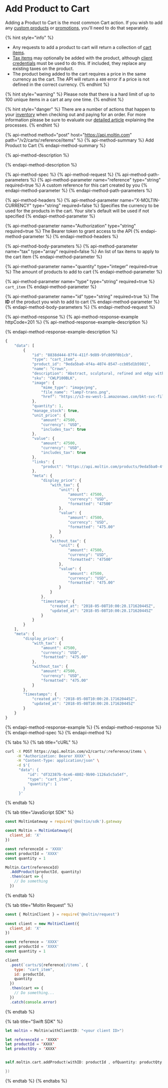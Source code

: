 # Add Product to Cart

Adding a Product to Cart is the most common Cart action. If you wish to add any [custom products](add-product-to-cart.md) or [promotions](add-promotion-to-cart.md), you'll need to do that separately.

{% hint style="info" %}
* Any requests to add a product to cart will return a collection of [cart items](cart-items/).
* [Tax items](cart-items/tax-items/#the-tax-item-object) may optionally be added with the product, although [client credentials](../../basics/authentication/client-credential-token.md) must be used to do this. If included, they replace any existing taxes on the product.
* The product being added to the cart requires a price in the same currency as the cart. The API will return a `400` error if a price is not defined in the correct currency.
{% endhint %}

{% hint style="warning" %}
Please note that there is a hard limit of up to 100 unique items in a cart at any one time.
{% endhint %}

{% hint style="danger" %}
There are a number of actions that happen to your [inventory](https://app.gitbook.com/@moltin/s/api/catalog/inventory) when checking out and paying for an order. For more information please be sure to evaluate our [detailed article](https://www.moltin.com/developer/concepts/how-inventory-works) explaining the processes.
{% endhint %}

{% api-method method="post" host="https://api.moltin.com" path="/v2/carts/:reference/items" %}
{% api-method-summary %}
Add Product to Cart
{% endapi-method-summary %}

{% api-method-description %}

{% endapi-method-description %}

{% api-method-spec %}
{% api-method-request %}
{% api-method-path-parameters %}
{% api-method-parameter name="reference" type="string" required=true %}
A custom reference for this cart created by you
{% endapi-method-parameter %}
{% endapi-method-path-parameters %}

{% api-method-headers %}
{% api-method-parameter name="X-MOLTIN-CURRENCY" type="string" required=false %}
Specifies the currency to be used for the products in the cart. Your site's default will be used if not specified
{% endapi-method-parameter %}

{% api-method-parameter name="Authorization" type="string" required=true %}
The Bearer token to grant access to the API
{% endapi-method-parameter %}
{% endapi-method-headers %}

{% api-method-body-parameters %}
{% api-method-parameter name="tax" type="array" required=false %}
An list of tax items to apply to the cart item
{% endapi-method-parameter %}

{% api-method-parameter name="quantity" type="integer" required=true %}
The amount of products to add to cart
{% endapi-method-parameter %}

{% api-method-parameter name="type" type="string" required=true %}
`cart_item`
{% endapi-method-parameter %}

{% api-method-parameter name="id" type="string" required=true %}
The **ID** of the product you wish to add to cart
{% endapi-method-parameter %}
{% endapi-method-body-parameters %}
{% endapi-method-request %}

{% api-method-response %}
{% api-method-response-example httpCode=201 %}
{% api-method-response-example-description %}

{% endapi-method-response-example-description %}

```javascript
{
    "data": [
        {
            "id": "8838d444-87f4-411f-9d89-9fc809f0b1cb",
            "type": "cart_item",
            "product_id": "9eda5ba0-4f4a-4074-8547-ccb05d1b5981",
            "name": "Crown",
            "description": "Abstract, sculptural, refined and edgy with a modern twist. Its symmetrical, spoked structure generates a clever geometric presence, which works well in a contemporary environment.",
            "sku": "CWLP100BLK",
            "image": {
                "mime_type": "image/png",
                "file_name": "lamp7-trans.png",
                "href": "https://s3-eu-west-1.amazonaws.com/bkt-svc-files-cmty-api-moltin-com/e8c53cb0-120d-4ea5-8941-ce74dec06038/7cc08cbb-256e-4271-9b01-d03a9fac9f0a.png"
            },
            "quantity": 1,
            "manage_stock": true,
            "unit_price": {
                "amount": 47500,
                "currency": "USD",
                "includes_tax": true
            },
            "value": {
                "amount": 47500,
                "currency": "USD",
                "includes_tax": true
            },
            "links": {
                "product": "https://api.moltin.com/products/9eda5ba0-4f4a-4074-8547-ccb05d1b5981"
            },
            "meta": {
                "display_price": {
                    "with_tax": {
                        "unit": {
                            "amount": 47500,
                            "currency": "USD",
                            "formatted": "47500"
                        },
                        "value": {
                            "amount": 47500,
                            "currency": "USD",
                            "formatted": "475.00"
                        }
                    },
                    "without_tax": {
                        "unit": {
                            "amount": 47500,
                            "currency": "USD",
                            "formatted": "47500"
                        },
                        "value": {
                            "amount": 47500,
                            "currency": "USD",
                            "formatted": "475.00"
                        }
                    }
                },
                "timestamps": {
                    "created_at": "2018-05-08T10:00:20.171620445Z",
                    "updated_at": "2018-05-08T10:00:20.171620445Z"
                }
            }
        }
    ],
    "meta": {
        "display_price": {
            "with_tax": {
                "amount": 47500,
                "currency": "USD",
                "formatted": "475.00"
            },
            "without_tax": {
                "amount": 47500,
                "currency": "USD",
                "formatted": "475.00"
            }
        },
        "timestamps": {
            "created_at": "2018-05-08T10:00:20.171620445Z",
            "updated_at": "2018-05-08T10:00:20.171620445Z"
        }
    }
}
```
{% endapi-method-response-example %}
{% endapi-method-response %}
{% endapi-method-spec %}
{% endapi-method %}

{% tabs %}
{% tab title="cURL" %}
```bash
curl -X POST https://api.moltin.com/v2/carts/:reference/items \
     -H "Authorization: Bearer XXXX" \
     -H "Content-Type: application/json" \
     -d $'{
      "data": {
          "id": "df32387b-6ce6-4802-9b90-1126a5c5a54f",
          "type": "cart_item",
          "quantity": 1
        }
      }'
```
{% endtab %}

{% tab title="JavaScript SDK" %}
```javascript
const MoltinGateway = require('@moltin/sdk').gateway

const Moltin = MoltinGateway({
  client_id: 'X'
})

const referenceId = 'XXXX'
const productId = 'XXXX'
const quantity = 1

Moltin.Cart(referenceId)
  .AddProduct(productId, quantity)
  .then(cart => {
    // Do something
  })
```
{% endtab %}

{% tab title="Moltin Request" %}
```javascript
const { MoltinClient } = require('@moltin/request')
​
const client = new MoltinClient({
  client_id: 'X'
})

const reference = 'XXXX'
const productId = 'XXXX'
const quantity = 1

client
  .post(`carts/${reference}/items`, {
    type: "cart_item",
    id: productId,
    quantity
  })
  .then(cart => {
    // Do something...
  })
  .catch(console.error)
```
{% endtab %}

{% tab title="Swift SDK" %}
```swift
let moltin = Moltin(withClientID: "<your client ID>")

let referenceId = 'XXXX'
let productId = 'XXXX'
let productQty = 'XXXX'


self.moltin.cart.addProduct(withID: productId , ofQuantity: productQty, toCart: referenceId, completionHandler: { (_) in

})
```
{% endtab %}
{% endtabs %}


